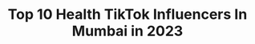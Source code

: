 ---
title: Top 10 Health TikTok Influencers In Mumbai in 2023
description: >-
  Find top health TikTok influencers in Mumbai in 2023. Most popular hashtags: #tiktok #mumbai #tiktokindia #food.
platform: TikTok
hits: 14
text_top: Analyze the most popular TikTok profiles on inBeat.
text_bottom: Our database has 14 TikTok influencers like this in Mumbai, India for you to pitch.
profiles:
  - username: "mohitshah80"
    fullname: >-
      m_shah
    bio: >-
      I m a traveller searching for my unwritten destiny
    location: "India"
    followers: 8678
    engagement: 806
    commentsToLikes: 0.010067
    id: ckbwfmgo323c50j23gcs5kdhu
    verified: false
    hashtags: "#loveu, #quarantinelife, #ishq, #carona"
  - username: "dr.rahul.g"
    fullname: >-
      Dr Rahul Gondaliya
    bio: >-
      Celebrity & High Profile Doctor Follow for Health & Beauty Tips
    location: "India"
    followers: 258000
    engagement: 398
    commentsToLikes: 0.016697
    id: ckbw3gdt8x5a50j233dr92egy
    verified: false
    hashtags: "#health, #face, #beautiful, #skin"
  - username: "yogagurumansoor"
    fullname: >-
      Yogagurumansoor
    bio: >-
      Celebrity yoga trainer Mumbai Follow my Instagram page
    location: "India"
    followers: 767600
    engagement: 338
    commentsToLikes: 0.000000
    id: ck80nsd4uede70j7825rvvm22
    verified: true
    hashtags: "#antirumors, #yogagrumansoorbaluch, #ttfitness, #nuagehotyoga"
  - username: "mumbikernikhil"
    fullname: >-
      NIKHIL SHARMA
    bio: >-
      
    location: "India"
    followers: 263300
    engagement: 835
    commentsToLikes: 0.006634
    id: ckacqfbsu0eor0i78vrgp0glq
    verified: true
    hashtags: "#bollywood, #mumbai, #mnsquad, #tiktok"
  - username: "sayhitomg"
    fullname: >-
      MG
    bio: >-
      Food Blogger 🥙🌮🍝🍱 Dancer 🕺🏻 Follow me on Insta for more
    location: "India"
    followers: 125900
    engagement: 489
    commentsToLikes: 0.005563
    id: ckb9rxqsgorec0j23bi3ud4uv
    verified: false
    hashtags: "#wipeitdown, #delhi, #summerdrink, #whatieatinaday"
  - username: "yogasanjana"
    fullname: >-
      sanjana agrawal
    bio: >-
      follow me on 👍🏻🤗 *Instagram* @sanjana.karia 💕🥰🤟🤸‍♀ 12yrs professional yog
    location: "India"
    followers: 33742
    engagement: 262
    commentsToLikes: 0.007741
    id: ckaidb2eentiz0i78wbd944jt
    verified: false
    hashtags: "#fun, #tiktoklover, #pregnant, #pregnancylife"
  - username: "prasunindian"
    fullname: >-
      Prasun Bakshi
    bio: >-
      Dil se Indian Digital World Generation ka Bacha Insta ID : prasunindian
    location: "India"
    followers: 8933
    engagement: 426
    commentsToLikes: 0.003370
    id: ck9jxt6u025tx0j7814mle0t6
    verified: false
    hashtags: "#happyrider, #healthybhicoolbhi, #kolkata, #streetfood"
  - username: "theglocaljournal"
    fullname: >-
      TheGlocalJournal
    bio: >-
      Avid food, travel & lifestyle blogger. Follow us on Instagram @theglocaljournal
    location: "India"
    followers: 12400
    engagement: 468
    commentsToLikes: 0.003160
    id: ckauzzjie5lw80j233jv9ny1j
    verified: false
    hashtags: "#foodlover, #foodie, #fy, #3ingredients"
  - username: "foodreviewonline"
    fullname: >-
      Food Review Online
    bio: >-
      Kailash Shahani Exposure to Global Cuisine (30+ Countries)
    location: "India"
    followers: 4646
    engagement: 687
    commentsToLikes: 0.003872
    id: ckav9fvjbgrxo0j237p1b8fmo
    verified: false
    hashtags: "#wow, #like, #indianfood, #review"
  - username: "hogggitup"
    fullname: >-
      Charlotte Carneiro
    bio: >-
      Content Creator Instagram | Zomato | Twitter 📩 @hogggitup@gmail.com
    location: "India"
    followers: 6903
    engagement: 529
    commentsToLikes: 0.002730
    id: cka620xrwxv910i78ydk1zy8l
    verified: false
    hashtags: "#whatieatinaday, #homemade, #foryourpage, #trending"
---